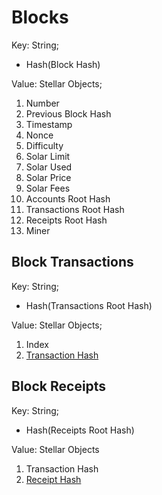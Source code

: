 
# Blocks

Key: String;
- Hash(Block Hash)

Value: Stellar Objects;
1. Number
2. Previous Block Hash
3. Timestamp
4. Nonce
5. Difficulty
6. Solar Limit
7. Solar Used
8. Solar Price
9. Solar Fees
10. Accounts Root Hash
11. Transactions Root Hash
12. Receipts Root Hash
13. Miner

## Block Transactions

Key: String;
- Hash(Transactions Root Hash)

Value: Stellar Objects;
1. Index
2. [Transaction Hash](https://github.com/astreuos/astreuos-specifications/blob/main/blockchain/transactions.md)

## Block Receipts

Key: String;
- Hash(Receipts Root Hash)

Value: Stellar Objects
1. Transaction Hash
2. [Receipt Hash](https://github.com/astreuos/astreuos-specifications/blob/main/blockchain/receipts.md)